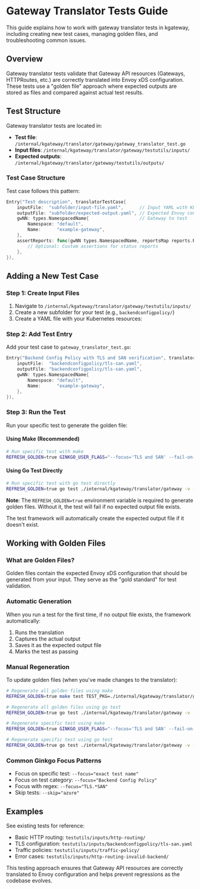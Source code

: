 # Gateway Translator Tests Guide

This guide explains how to work with gateway translator tests in kgateway, including creating new test cases, managing golden files, and troubleshooting common issues.

## Overview

Gateway translator tests validate that Gateway API resources (Gateways, HTTPRoutes, etc.) are correctly translated into Envoy xDS configuration. These tests use a "golden file" approach where expected outputs are stored as files and compared against actual test results.

## Test Structure

Gateway translator tests are located in:

- **Test file**: `/internal/kgateway/translator/gateway/gateway_translator_test.go`
- **Input files**: `/internal/kgateway/translator/gateway/testutils/inputs/`
- **Expected outputs**: `/internal/kgateway/translator/gateway/testutils/outputs/`

### Test Case Structure

Test case follows this pattern:

```go
Entry("Test description", translatorTestCase{
    inputFile:  "subfolder/input-file.yaml",      // Input YAML with K8s resources
    outputFile: "subfolder/expected-output.yaml", // Expected Envoy configuration
    gwNN: types.NamespacedName{                   // Gateway to test
        Namespace: "default",
        Name:      "example-gateway",
    },
    assertReports: func(gwNN types.NamespacedName, reportsMap reports.ReportMap) {
        // Optional: Custom assertions for status reports
    },
}),
```

## Adding a New Test Case

### Step 1: Create Input Files

1. Navigate to `/internal/kgateway/translator/gateway/testutils/inputs/`
2. Create a new subfolder for your test (e.g., `backendconfigpolicy/`)
3. Create a YAML file with your Kubernetes resources:

### Step 2: Add Test Entry

Add your test case to `gateway_translator_test.go`:

```go
Entry("Backend Config Policy with TLS and SAN verification", translatorTestCase{
    inputFile:  "backendconfigpolicy/tls-san.yaml",
    outputFile: "backendconfigpolicy/tls-san.yaml",
    gwNN: types.NamespacedName{
        Namespace: "default",
        Name:      "example-gateway",
    },
}),
```

### Step 3: Run the Test

Run your specific test to generate the golden file:

#### Using Make (Recommended)

```bash
# Run specific test with make
REFRESH_GOLDEN=true GINKGO_USER_FLAGS="--focus='TLS and SAN' --fail-on-pending=false" make test TEST_PKG=./internal/kgateway/translator/gateway
```

#### Using Go Test Directly

```bash
# Run specific test with go test directly
REFRESH_GOLDEN=true go test ./internal/kgateway/translator/gateway -v -ginkgo.focus="TLS and SAN"
```

**Note**: The `REFRESH_GOLDEN=true` environment variable is required to generate golden files. Without it, the test will fail if no expected output file exists.

The test framework will automatically create the expected output file if it doesn't exist.

## Working with Golden Files

### What are Golden Files?

Golden files contain the expected Envoy xDS configuration that should be generated from your input. They serve as the "gold standard" for test validation.

### Automatic Generation

When you run a test for the first time, if no output file exists, the framework automatically:

1. Runs the translation
2. Captures the actual output
3. Saves it as the expected output file
4. Marks the test as passing

### Manual Regeneration

To update golden files (when you've made changes to the translator):

```bash
# Regenerate all golden files using make
REFRESH_GOLDEN=true make test TEST_PKG=./internal/kgateway/translator/gateway

# Regenerate all golden files using go test
REFRESH_GOLDEN=true go test ./internal/kgateway/translator/gateway -v

# Regenerate specific test using make
REFRESH_GOLDEN=true GINKGO_USER_FLAGS="--focus='TLS and SAN' --fail-on-pending=false" make test TEST_PKG=./internal/kgateway/translator/gateway

# Regenerate specific test using go test
REFRESH_GOLDEN=true go test ./internal/kgateway/translator/gateway -v -ginkgo.focus="TLS and SAN"
```

### Common Ginkgo Focus Patterns

- Focus on specific test: `--focus="exact test name"`
- Focus on test category: `--focus="Backend Config Policy"`
- Focus with regex: `--focus="TLS.*SAN"`
- Skip tests: `--skip="azure"`

## Examples

See existing tests for reference:

- Basic HTTP routing: `testutils/inputs/http-routing/`
- TLS configuration: `testutils/inputs/backendconfigpolicy/tls-san.yaml`
- Traffic policies: `testutils/inputs/traffic-policy/`
- Error cases: `testutils/inputs/http-routing-invalid-backend/`

This testing approach ensures that Gateway API resources are correctly translated to Envoy configuration and helps prevent regressions as the codebase evolves.
